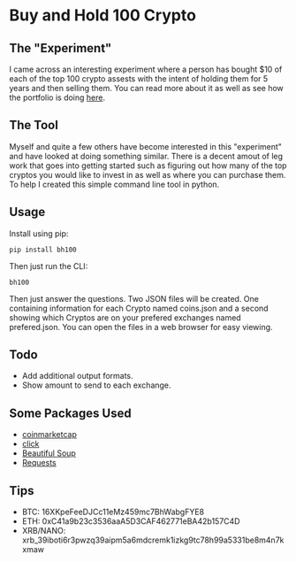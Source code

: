 # Buy and Hold 100 Crypto

## The "Experiment"
I came across an interesting experiment where a person has bought $10 of each of the top 100 crypto assests with the intent of
holding them for 5 years and then selling them. You can read more about it as well as see how the portfolio is doing 
[here](https://buyandhold100crypto.com/).

## The Tool
Myself and quite a few others have become interested in this "experiment" and have 
looked at doing something similar. There is a decent amout of leg work that goes into getting started such as figuring out how 
many of the top cryptos you would like to invest in as well as where you can purchase them. To help I created this simple command 
line tool in python.

## Usage
Install using pip:
```
pip install bh100
```
Then just run the CLI:
```
bh100
```
Then just answer the questions. Two JSON files will be created. One containing information for each Crypto named coins.json and a second
showing which Cryptos are on your prefered exchanges named prefered.json. You can open the files in a web browser for easy viewing.

## Todo
 * Add additional output formats.
 * Show amount to send to each exchange.
 
## Some Packages Used
 *  [coinmarketcap](https://github.com/barnumbirr/coinmarketcap)
 *  [click](http://click.pocoo.org/5/)
 *  [Beautiful Soup](https://www.crummy.com/software/BeautifulSoup/)
 *  [Requests](http://docs.python-requests.org/en/master/)
 
## Tips
 * BTC: 16XKpeFeeDJCc11eMz459mc7BhWabgFYE8
 * ETH: 0xC41a9b23c3536aaA5D3CAF462771eBA42b157C4D
 * XRB/NANO: xrb_39iboti6r3pwzq39aipm5a6mdcremk1izkg9tc78h99a5331be8m4n7kxmaw
